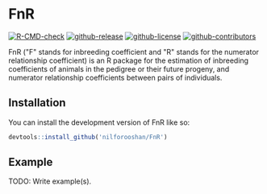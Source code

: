# FnR

<!-- badges: start -->

[![R-CMD-check](https://github.com/nilforooshan/FnR/actions/workflows/R-CMD-check.yaml/badge.svg)](https://github.com/nilforooshan/FnR/actions/workflows/R-CMD-check.yaml)
[![github-release](https://img.shields.io/github/release/nilforooshan/FnR.svg)](https://github.com/nilforooshan/FnR)
[![github-license](https://img.shields.io/github/license/nilforooshan/FnR.svg)](https://github.com/nilforooshan/FnR/blob/master/LICENSE.md)
[![github-contributors](https://img.shields.io/github/contributors/nilforooshan/FnR.svg)](https://github.com/nilforooshan/FnR/graphs/contributors/)

<!-- badges: end -->

FnR ("F" stands for inbreeding coefficient and "R" stands for the numerator relationship coefficient) is an R package for the estimation of inbreeding coefficients of animals in the pedigree or their future progeny, and numerator relationship coefficients between pairs of individuals.

## Installation

You can install the development version of FnR like so:

```r
devtools::install_github('nilforooshan/FnR')
```

## Example

TODO: Write example(s).
